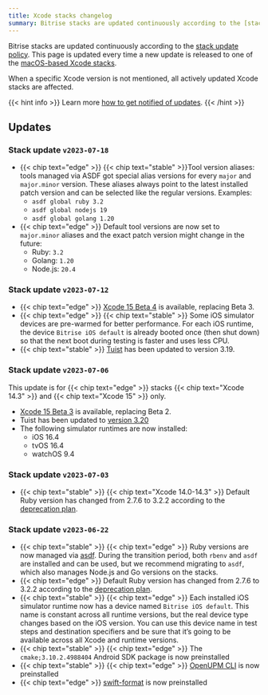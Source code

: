 ```yaml
---
title: Xcode stacks changelog
summary: Bitrise stacks are updated continuously according to the [stack update policy](https://devcenter.bitrise.io/en/infrastructure/build-stacks/stack-update-policy.html). This page is updated every time a new update is released to one of the [macOS-based Xcode stacks](/platform/macos).
---
```


Bitrise stacks are updated continuously according to the [stack update policy](https://devcenter.bitrise.io/en/infrastructure/build-stacks/stack-update-policy.html). This page is updated every time a new update is released to one of the [macOS-based Xcode stacks](/platform/macos).

When a specific Xcode version is not mentioned, all actively updated Xcode stacks are affected.

{{< hint info >}}
Learn more [how to get notified of updates](../tips/Get%20notified.md).
{{< /hint >}}

## Updates

### Stack update `v2023-07-18`

- {{< chip text="edge" >}} {{< chip text="stable" >}}Tool version aliases: tools managed via ASDF got special alias versions for every `major` and `major.minor` version. These aliases always point to the latest installed patch version and can be selected like the regular versions. Examples:
  - `asdf global ruby 3.2`
  - `asdf global nodejs 19`
  - `asdf global golang 1.20`
- {{< chip text="edge" >}} Default tool versions are now set to `major.minor` aliases and the exact patch version might change in the future:
  - Ruby: `3.2`
  - Golang: `1.20`
  - Node.js: `20.4`

### Stack update `v2023-07-12`

- {{< chip text="edge" >}} [Xcode 15 Beta 4](https://developer.apple.com/documentation/xcode-release-notes/xcode-15-release-notes) is available, replacing Beta 3.
- {{< chip text="edge" >}} {{< chip text="stable" >}} Some iOS simulator devices are pre-warmed for better performance. For each iOS runtime, the device `Bitrise iOS default` is already booted once (then shut down) so that the next boot during testing is faster and uses less CPU.
- {{< chip text="stable" >}} [Tuist](https://tuist.io) has been updated to version 3.19.

### Stack update `v2023-07-06`

This update is for {{< chip text="edge" >}} stacks {{< chip text="Xcode 14.3" >}} and {{< chip text="Xcode 15" >}} only.

- [Xcode 15 Beta 3](https://developer.apple.com/documentation/xcode-release-notes/xcode-15-release-notes) is available, replacing Beta 2.
- Tuist has been updated to [version 3.20](https://github.com/tuist/tuist/releases/tag/3.20.0)
- The following simulator runtimes are now installed:
  - iOS 16.4
  - tvOS 16.4
  - watchOS 9.4

### Stack update `v2023-07-03`

- {{< chip text="stable" >}} {{< chip text="Xcode 14.0-14.3" >}} Default Ruby version has changed from 2.7.6 to 3.2.2 according to the [deprecation plan](https://discuss.bitrise.io/t/ruby-2-7-x-deprecation/22544).

### Stack update `v2023-06-22`

- {{< chip text="stable" >}} {{< chip text="edge" >}} Ruby versions are now managed via [asdf](https://asdf-vm.com/). During the transition period, both `rbenv` and `asdf` are installed and can be used, but we recommend migrating to `asdf`, which also manages Node.js and Go versions on the stacks.
- {{< chip text="edge" >}} Default Ruby version has changed from 2.7.6 to 3.2.2 according to the [deprecation plan](https://discuss.bitrise.io/t/ruby-2-7-x-deprecation/22544).
- {{< chip text="stable" >}} {{< chip text="edge" >}} Each installed iOS simulator runtime now has a device named `Bitrise iOS default`. This name is constant across all runtime versions, but the real device type changes based on the iOS version. You can use this device name in test steps and destination specifiers and be sure that it’s going to be available across all Xcode and runtime versions.
- {{< chip text="stable" >}} {{< chip text="edge" >}} The `cmake;3.10.2.4988404` Android SDK package is now preinstalled
- {{< chip text="stable" >}} {{< chip text="edge" >}} [OpenUPM CLI](https://openupm.com/) is now preinstalled
- {{< chip text="edge" >}} [swift-format](https://github.com/apple/swift-format) is now preinstalled


